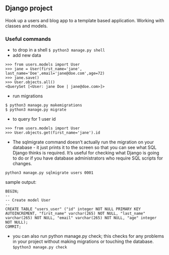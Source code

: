 ## Django project
Hook up a users and blog app to a template based application. Working with classes and models.

### Useful commands
- to drop in a shell
`$ python3 manage.py shell`
- add new data
```
>>> from users.models import User
>>> jane = User(first_name='jane', last_name='Doe',email='jane@doe.com',age=72)
>>> jane.save()
>>> User.objects.all()
<QuerySet [<User: jane Doe | jane@doe.com>]>
```
- run migrations
```
$ python3 manage.py makemigrations
$ python3 manage.py migrate
```
- to query for 1 user id
```
>>> from users.models import User
>>> User.objects.get(first_name='jane').id
```
- The sqlmigrate command doesn’t actually run the migration on your database - it just prints it to the screen so that you can see what SQL Django thinks is required. It’s useful for checking what Django is going to do or if you have database administrators who require SQL scripts for changes.
```
python3 manage.py sqlmigrate users 0001
```
sample output:
```
BEGIN;
--
-- Create model User
--
CREATE TABLE "users_user" ("id" integer NOT NULL PRIMARY KEY AUTOINCREMENT, "first_name" varchar(265) NOT NULL, "last_name" varchar(265) NOT NULL, "email" varchar(265) NOT NULL, "age" integer NOT NULL);
COMMIT;
```

- you can also run python manage.py check; this checks for any problems in your project without making migrations or touching the database.
`$python3 manage.py check`